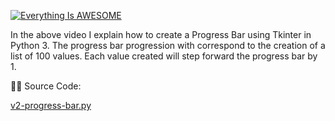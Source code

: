 [![Everything Is AWESOME](https://img.youtube.com/vi/_wp9LE0ywm8/hqdefault.jpg)](https://youtu.be/_wp9LE0ywm8?t=35s "Everything Is AWESOME")

In the above video I explain how to create a Progress Bar using Tkinter in Python 3. The progress bar progression with correspond to the creation of a list of 100 values.
Each value created will step forward the progress bar by 1.  
 
🧑‍💻 Source Code:

[v2-progress-bar.py](https://github.com/DigitalCreations-AIM/Coding/blob/main/v2-progress-bar.py)

